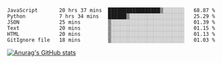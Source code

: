 <!--START_SECTION:waka-->

```text
JavaScript       20 hrs 37 mins  █████████████████▒░░░░░░░   68.87 %
Python           7 hrs 34 mins   ██████▒░░░░░░░░░░░░░░░░░░   25.29 %
JSON             25 mins         ▒░░░░░░░░░░░░░░░░░░░░░░░░   01.39 %
Text             20 mins         ▒░░░░░░░░░░░░░░░░░░░░░░░░   01.15 %
HTML             20 mins         ▒░░░░░░░░░░░░░░░░░░░░░░░░   01.13 %
GitIgnore file   18 mins         ▒░░░░░░░░░░░░░░░░░░░░░░░░   01.03 %
```

<!--END_SECTION:waka-->

[![Anurag's GitHub stats](https://github-readme-stats.vercel.app/api?username=FelipeRistow&count_private=true&theme=synthwave)](https://github.com/anuraghazra/github-readme-stats)
